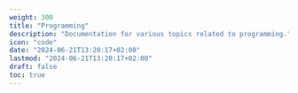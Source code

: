 ```yaml
---
weight: 300
title: "Programming"
description: "Documentation for various topics related to programming."
icon: "code"
date: "2024-06-21T13:20:17+02:00"
lastmod: "2024-06-21T13:20:17+02:00"
draft: false
toc: true
---
```

